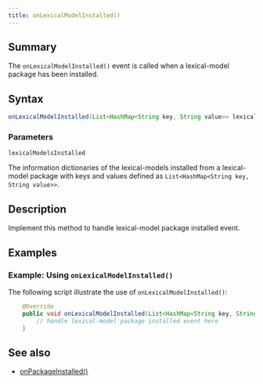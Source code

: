 ```yaml
---
title: onLexicalModelInstalled()
---
```


## Summary
The `onLexicalModelInstalled()` event is called when a lexical-model package has been installed.

## Syntax
```java
onLexicalModelInstalled(List<HashMap<String key, String value>> lexicalModelsInstalled)
```

### Parameters
`lexicalModelsInstalled`

The information dictionaries of the lexical-models installed from a lexical-model package with keys and values defined as `List<HashMap<String key, String value>>`.


## Description
Implement this method to handle lexical-model package installed event.

## Examples

### Example: Using `onLexicalModelInstalled()`
The following script illustrate the use of `onLexicalModelInstalled()`:
```java
    @Override
    public void onLexicalModelInstalled(List<HashMap<String key, String value>> lexicalModelsInstalled) {
        // handle lexical-model package installed event here
    }
```

## See also
* [onPackageInstalled()](onPackageInstalled)
